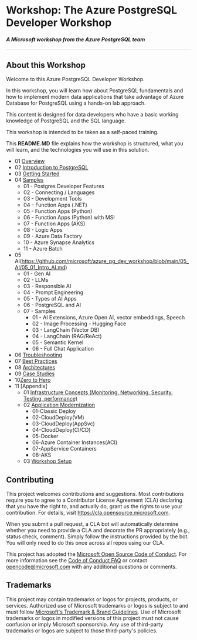 # Workshop: The Azure PostgreSQL Developer Workshop

#### <i>A Microsoft workshop from the Azure PostgreSQL team</i>

<p style="border-bottom: 1px solid lightgrey;"></p>

<h2><b>About this Workshop</b></h2>

Welcome to this Azure PostgreSQL Developer Workshop.

In this workshop, you will learn how about PostgreSQL fundamentals and how to implement modern data applications that take advantage of Azure Database for PostgreSQL using a hands-on lab approach.

This content is designed for data developers who have a basic working knowledge of PostgreSQL and the SQL language.

This workshop is intended to be taken as a self-paced training.

This **README.MD** file explains how the workshop is structured, what you will learn, and the technologies you will use in this solution.

- 01 [Overview](01_Intro/01_Introduction.md)
- 02 [Introduction to PostgreSQL](02_IntroToPostgreSQL/02_00_Intro_PostgreSQL.md)
- 03 [Getting Started](https://github.com/microsoft/azure_pg_dev_workshop/blob/main/03_GettingStarted/03_00__Getting_Started.md)
- 04 [Samples](https://github.com/microsoft/azure_pg_dev_workshop/blob/main/04_EndToEndDev/04_00-0_End_To_End_Development.md)
  - 01 - Postgres Developer Features
  - 02 - Connecting / Languages
  - 03 - Development Tools
  - 04 - Function Apps (.NET)
  - 05 - Function Apps (Python)
  - 06 - Function Apps (Python) with MSI
  - 07 - Function Apps (AKS)
  - 08 - Logic Apps
  - 09 - Azure Data Factory
  - 10 - Azure Synapse Analytics
  - 11 - Azure Batch
- 05 AI(https://github.com/microsoft/azure_pg_dev_workshop/blob/main/05_AI/05_01_Intro_AI.md)
  - 01 - Gen AI
  - 02 - LLMs
  - 03 - Responsible AI
  - 04 - Prompt Engineering
  - 05 - Types of AI Apps
  - 06 - PostgreSQL and AI
  - 07 - Samples
    - 01 - AI Extensions, Azure Open AI, vector embeddings, Speech
    - 02 - Image Processing - Hugging Face
    - 03 - LangChain (Vector DB)
    - 04 - LangChain (RAG/ReAct)
    - 05 - Semantic Kernel
    - 06 - Full Chat Application
- 06 [Troubleshooting](https://github.com/microsoft/azure_pg_dev_workshop/blob/main/06_Troubleshooting/06_00_Troubleshooting.md)
- 07 [Best Practices](https://github.com/microsoft/azure_pg_dev_workshop/blob/main/07_BestPractices/07_00_BestPractices.md)
- 08 [Architectures](https://github.com/microsoft/azure_pg_dev_workshop/blob/main/08_Architectures/08_00_Architectures.md)
- 09 [Case Studies](https://github.com/microsoft/azure_pg_dev_workshop/blob/main/09_CaseStudies/09_00_CaseStudies.md)
- 10[Zero to Hero](https://github.com/microsoft/azure_pg_dev_workshop/blob/main/10_ZeroToHero/10_00_ZeroToHero.md)
- 11 [Appendix]
    - 01 [Infrastructure Concepts (Monitoring, Networking, Security, Testing, performance)](https://github.com/microsoft/azure_pg_dev_workshop/blob/main/11_01_Infrastructure/11_01_Infrastructure.md)
    - 02 [Application Modernization](https://github.com/microsoft/azure_pg_dev_workshop/blob/main/11_02_AppModernization/11_00_AppModernization.md)
        -  01-Classic Deploy
        - 02-CloudDeploy(VM)
        - 03-CloudDeploy(AppSvc)
        - 04-CloudDeploy(CI/CD)
        - 05-Docker
        - 06-Azure Container Instances(ACI)
        - 07-AppService Containers
        - 08-AKS
    - 03 [Workshop Setup](https://github.com/microsoft/azure_pg_dev_workshop/tree/main/11_03_Setup)

## Contributing

This project welcomes contributions and suggestions.  Most contributions require you to agree to a
Contributor License Agreement (CLA) declaring that you have the right to, and actually do, grant us
the rights to use your contribution. For details, visit https://cla.opensource.microsoft.com.

When you submit a pull request, a CLA bot will automatically determine whether you need to provide
a CLA and decorate the PR appropriately (e.g., status check, comment). Simply follow the instructions
provided by the bot. You will only need to do this once across all repos using our CLA.

This project has adopted the [Microsoft Open Source Code of Conduct](https://opensource.microsoft.com/codeofconduct/).
For more information see the [Code of Conduct FAQ](https://opensource.microsoft.com/codeofconduct/faq/) or
contact [opencode@microsoft.com](mailto:opencode@microsoft.com) with any additional questions or comments.

## Trademarks

This project may contain trademarks or logos for projects, products, or services. Authorized use of Microsoft 
trademarks or logos is subject to and must follow 
[Microsoft's Trademark & Brand Guidelines](https://www.microsoft.com/en-us/legal/intellectualproperty/trademarks/usage/general).
Use of Microsoft trademarks or logos in modified versions of this project must not cause confusion or imply Microsoft sponsorship.
Any use of third-party trademarks or logos are subject to those third-party's policies.
